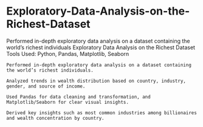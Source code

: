 # Exploratory-Data-Analysis-on-the-Richest-Dataset
Performed in-depth exploratory data analysis on a dataset containing the world’s richest individuals
Exploratory Data Analysis on the Richest Dataset
Tools Used: Python, Pandas, Matplotlib, Seaborn

    Performed in-depth exploratory data analysis on a dataset containing the world’s richest individuals.

    Analyzed trends in wealth distribution based on country, industry, gender, and source of income.

    Used Pandas for data cleaning and transformation, and Matplotlib/Seaborn for clear visual insights.

    Derived key insights such as most common industries among billionaires and wealth concentration by country.
